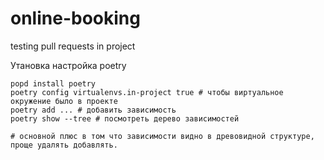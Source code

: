 # online-booking
testing pull requests in project

Утановка настройка poetry

```shell
popd install poetry
poetry config virtualenvs.in-project true # чтобы виртуальное окружение было в проекте
poetry add ... # добавить зависимость
poetry show --tree # посмотреть дерево зависимостей

# основной плюс в том что зависимости видно в древовидной структуре, проще удалять добавлять.
```